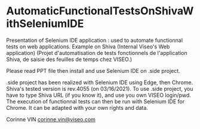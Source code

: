 # AutomaticFunctionalTestsOnShivaWithSeleniumIDE
Presentation of Selenium IDE application : used to automate functionnal tests on web applications. Example on Shiva (Internal Viseo's Web application)
(Projet d'automatisation de tests fonctionnels de l'application Shiva, de saisie des feuilles de temps chez VISEO.)

Please read PPT file then install and use Selenium IDE on .side project.

.side project has been realized with Selenium IDE using Edge, then Chrome.
Shiva's tested version is rev.4055 (on 03/16/2021).
To use .side project, you have to type Shiva URL (if you know it), and use you own VISEO login/pwd.
The execution of functionnal tests can then be run with Selenium IDE for Chrome. 
It can be adapted with your own rights and data.

Corinne VIN
corinne.vin@viseo.com
